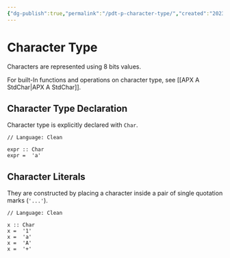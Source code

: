 ```yaml
---
{"dg-publish":true,"permalink":"/pdt-p-character-type/","created":"2023-07-03T14:26:33.060+07:00","updated":"2023-07-24T23:15:42.726+07:00"}
---
```



# Character Type

Characters are represented using 8 bits values.

For built-In functions and operations on character type, see [[APX A StdChar\|APX A StdChar]].

## Character Type Declaration

Character type is explicitly declared with `Char`.

```Clean
// Language: Clean

expr :: Char
expr =  'a'
```

## Character Literals

They are constructed by placing a character inside a pair of single quotation marks (`'...'`).

```Clean
// Language: Clean

x :: Char
x =  '1'
x =  'a'
x =  'A'
x =  '+'
```

